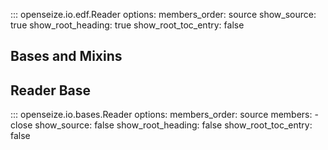 ::: openseize.io.edf.Reader
    options:
        members_order:
            source
        show_source:
            true
        show_root_heading:
            true
        show_root_toc_entry:
            false

## Bases and Mixins

## Reader Base
::: openseize.io.bases.Reader
    options:
        members_order:
            source
        members:
            - close
        show_source: 
            false
        show_root_heading:
            false
        show_root_toc_entry: 
            false
